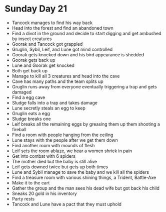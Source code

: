 # Sunday Day 21

- Tancock manages to find his way back
- Head into the forest and find an abandoned town
- Find a divot in the ground and decide to start digging and get ambushed by insect creatures
- Goorak and Tancock got grappled
- Gruglin, Sybil, Leif, and Lune got mind controlled
- Goorak gets knocked down and his bird appearance is shedded
- Goorak gets back up
- Lune and Goorak get knocked
- Both get back up
- Manage to kill all 3 creatures and head into the cave
- Cave has many paths and the team splits up
- Gruglin runs away from everyone eventually triggering a trap and gets damaged
- Find a egg cave
- Sludge falls into a trap and takes damage
- Lune secretly steals an egg to keep
- Gruglin eats a egg
- Sludge breaks one
- Leif breaks all the remaining eggs by greasing them up them shooting a fireball
- Find a room with people hanging from the ceiling
- Lune stays with the people after we get them down
- Find another room with mounds of flesh
- Leif sets the room ablaze, we hear a women shriek in pain
- Get into combat with 6 spiders
- The mother died but the baby is still alive
- Leif gets downed twice but gets up both times
- Lune and Sybil manage to save the baby and we kill all the spiders
- Find a treasure room with various shining things, a Trident, Battle-Axe
- Make it to the cart
- Gather the group and the man sees his dead wife but got back his child
- Sneaks 20 gold in his inventory
- Party rests
- Tancock and Lune have a pact that they must uphold